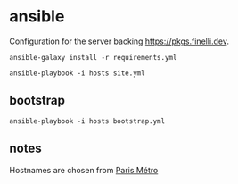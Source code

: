 # ansible

Configuration for the server backing https://pkgs.finelli.dev.

```shell
ansible-galaxy install -r requirements.yml
```

```shell
ansible-playbook -i hosts site.yml
```

## bootstrap

```shell
ansible-playbook -i hosts bootstrap.yml
```

## notes

Hostnames are chosen from 
[Paris Métro](https://namingschemes.com/Paris_M%C3%A9tro)
